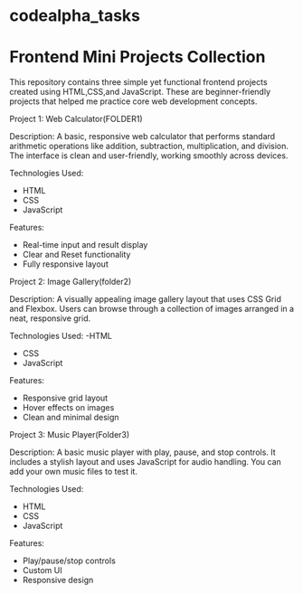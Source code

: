 # codealpha_tasks
# Frontend Mini Projects Collection

This repository contains three simple yet functional frontend projects created using HTML,CSS,and JavaScript. These are beginner-friendly projects that helped me practice core web development concepts.

Project 1: Web Calculator(FOLDER1)

Description:
A basic, responsive web calculator that performs standard arithmetic operations like addition, subtraction, multiplication, and division. The interface is clean and user-friendly, working smoothly across devices.

 Technologies Used:
- HTML
- CSS
- JavaScript

 Features:
- Real-time input and result display
- Clear and Reset functionality
- Fully responsive layout


 Project 2: Image Gallery(folder2)

Description:
A visually appealing image gallery layout that uses CSS Grid and Flexbox. Users can browse through a collection of images arranged in a neat, responsive grid.

Technologies Used:
-HTML
- CSS
- JavaScript

Features:
- Responsive grid layout
- Hover effects on images
- Clean and minimal design


Project 3: Music Player(Folder3)

Description:
A basic music player with play, pause, and stop controls. It includes a stylish layout and uses JavaScript for audio handling. You can add your own music files to test it.

Technologies Used:
- HTML
- CSS
- JavaScript

 Features:
- Play/pause/stop controls
- Custom UI
- Responsive design


